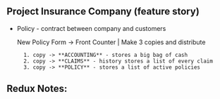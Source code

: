 ## Project Insurance Company (feature story)
- Policy - contract between company and customers
     
     New Policy Form -> Front Counter | Make 3 copies and distribute
     
        1. copy -> **ACCOUNTING** - stores a big bag of cash
        2. copy -> **CLAIMS** - history stores a list of every claim
        3. copy -> **POLICY** - stores a list of active policies

## Redux Notes:
